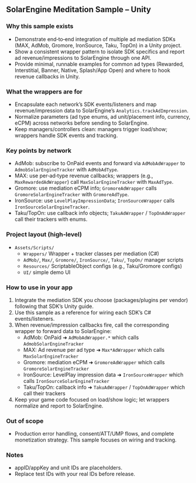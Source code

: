 ## SolarEngine Meditation Sample – Unity

### Why this sample exists

- Demonstrate end‑to‑end integration of multiple ad mediation SDKs (MAX, AdMob, Gromore, IronSource, Taku, TopOn) in a Unity project.
- Show a consistent wrapper pattern to isolate SDK specifics and report ad revenue/impressions to SolarEngine through one API.
- Provide minimal, runnable examples for common ad types (Rewarded, Interstitial, Banner, Native, Splash/App Open) and where to hook revenue callbacks in Unity.

### What the wrappers are for

- Encapsulate each network’s SDK events/listeners and map revenue/impression data to SolarEngine’s `Analytics.trackAdImpression`.
- Normalize parameters (ad type enums, ad unit/placement info, currency, eCPM) across networks before sending to SolarEngine.
- Keep managers/controllers clean: managers trigger load/show; wrappers handle SDK events and tracking.

### Key points by network

- AdMob: subscribe to OnPaid events and forward via `AdMobAdWrapper` to `AdmobSolarEngineTracker` with `AdMobAdType`.
- MAX: use per‑ad‑type revenue callbacks; wrappers (e.g., `MaxRewardedAdWrapper`) call `MaxSolarEngineTracker` with `MaxAdType`.
- Gromore: use mediation eCPM info; `GromoreAdWrapper` calls `GromoreSolarEngineTracker` with `GromoreAdType`.
- IronSource: use `LevelPlayImpressionData`; `IronSourceWrapper` calls `IronSourceSolarEngineTracker`.
- Taku/TopOn: use callback info objects; `TakuAdWrapper` / `TopOnAdWrapper` call their trackers with enums.

### Project layout (high‑level)

- `Assets/Scripts/`
  - `Wrappers/` Wrapper + tracker classes per mediation (C#)
  - `AdMob/`, `Max/`, `Gromore/`, `IronSource/`, `Taku/`, `TopOn/` manager scripts
  - `Resources/` ScriptableObject configs (e.g., Taku/Gromore configs)
  - `UI/` simple demo UI

### How to use in your app

1) Integrate the mediation SDK you choose (packages/plugins per vendor) following that SDK’s Unity guide.
2) Use this sample as a reference for wiring each SDK’s C# events/listeners.
3) When revenue/impression callbacks fire, call the corresponding wrapper to forward data to SolarEngine:
   - AdMob: OnPaid ➜ `AdMobAdWrapper.*` which calls `AdmobSolarEngineTracker`
   - MAX: Ad revenue per ad type ➜ `Max*AdWrapper` which calls `MaxSolarEngineTracker`
   - Gromore: mediation eCPM ➜ `GromoreAdWrapper` which calls `GromoreSolarEngineTracker`
   - IronSource: LevelPlay impression data ➜ `IronSourceWrapper` which calls `IronSourceSolarEngineTracker`
   - Taku/TopOn: callback info ➜ `TakuAdWrapper` / `TopOnAdWrapper` which call their trackers
4) Keep your game code focused on load/show logic; let wrappers normalize and report to SolarEngine.

### Out of scope

- Production error handling, consent/ATT/UMP flows, and complete monetization strategy. This sample focuses on wiring and tracking.

### Notes

- appID/appKey and unit IDs are placeholders.
- Replace test IDs with your real IDs before release.


